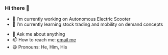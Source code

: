 ### Hi there 👋

- 🔭 I’m currently working on Autonomous Electric Scooter
- 🌱 I’m currently learning stock trading and mobility on demand concepts
<!-- - 👯 I’m looking to collaborate on--> 
<!-- - 🤔 I’m looking for help with ...-->
- 💬 Ask me about anything
- 📫 How to reach me: [email me](pruthvisanghavi1997@gmail.com)
- 😄 Pronouns: He, Him, His
<!-- - ⚡ Fun fact: ...-->

